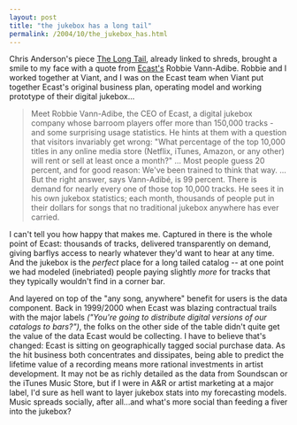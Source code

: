 ```yaml
---
layout: post
title: "the jukebox has a long tail"
permalink: /2004/10/the_jukebox_has.html
---
```


<p>Chris Anderson's piece <a title="Wired 12.10: The Long Tail" href="http://www.wired.com/wired/archive/12.10/tail.html?pg=2&topic=tail&topic_set=">The Long Tail</a>, already linked to shreds, brought a smile to my face with a quote from <a href="http://www.ecastinc.com/">Ecast's</a> Robbie Vann-Adibe.  Robbie and I worked together at Viant, and I was on the Ecast team when Viant put together Ecast's original business plan, operating model and working prototype of their digital jukebox...</p>

<blockquote>Meet Robbie Vann-Adibe, the CEO of Ecast, a digital jukebox company whose barroom players offer more than 150,000 tracks - and some surprising usage statistics. He hints at them with a question that visitors invariably get wrong: "What percentage of the top 10,000 titles in any online media store (Netflix, iTunes, Amazon, or any other) will rent or sell at least once a month?" ... Most people guess 20 percent, and for good reason: We've been trained to think that way. ... But the right answer, says Vann-Adibé, is 99 percent. There is demand for nearly every one of those top 10,000 tracks. He sees it in his own jukebox statistics; each month, thousands of people put in their dollars for songs that no traditional jukebox anywhere has ever carried.</blockquote>

<p>I can't tell you how happy that makes me.  Captured in there is the whole point of Ecast:  thousands of tracks, delivered transparently on demand, giving barflys access to  nearly whatever they'd want to hear at any time.  And the jukebox is the <em>perfect</em> place for a long tailed catalog -- at one point we had modeled (inebriated) people paying slightly <em>more</em> for tracks that they typically wouldn't find in a corner bar.</p>

<p>And layered on top of the "any song, anywhere" benefit for users is the data component.  Back in 1999/2000 when Ecast was blazing contractual trails with the major labels <em>("You're going to distribute digital versions of our catalogs to bars?")</em>, the folks on the other side of the table didn't quite get the value of the data Ecast would be collecting.  I have to believe that's changed:  Ecast is sitting on geographically tagged social purchase data.  As the hit business both concentrates and dissipates, being able to predict the lifetime value of a recording means more rational investments in artist development.  It may not be as richly detailed as the data from Soundscan or the iTunes Music Store, but if I were in A&R or artist marketing at a major label, I'd sure as hell want to layer jukebox stats into my forecasting models.  Music spreads socially, after all...and what's more social than feeding a fiver into the jukebox? </p>


